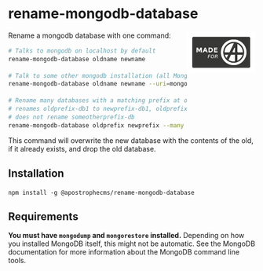 # rename-mongodb-database
<a href="https://apostrophecms.com/"><img src="https://raw.githubusercontent.com/apostrophecms/rename-mongodb-database/main/logos/logo-box-madefor.png" align="right" /></a>

Rename a mongodb database with one command:

```bash
# Talks to mongodb on localhost by default
rename-mongodb-database oldname newname

# Talk to some other mongodb installation (all MongoDB URIs work)
rename-mongodb-database oldname newname --uri=mongodb://user:pass@somewhere

# Rename many databases with a matching prefix at once
# renames oldprefix-db1 to newprefix-db1, oldprefix-db2 to newprefix-db2, etc.
# does not rename someotherprefix-db
rename-mongodb-database oldprefix newprefix --many
```

This command will overwrite the new database with the contents of the old, if it already exists, and drop the old database.

## Installation

```
npm install -g @apostrophecms/rename-mongodb-database
```

## Requirements

**You must have `mongodump` and `mongorestore` installed.** Depending on how you installed MongoDB itself, this might not be automatic.
See the MongoDB documentation for more information about the MongoDB command line tools.
